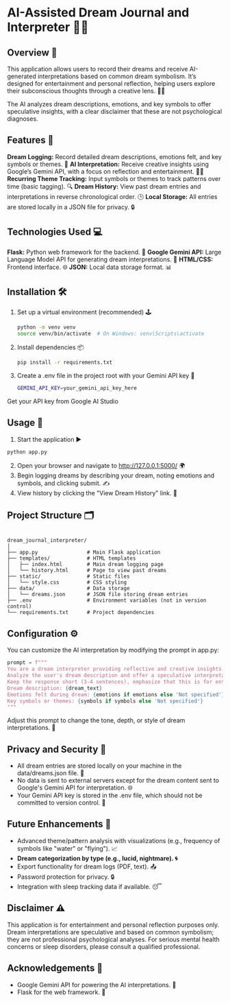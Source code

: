 # AI-Assisted Dream Journal and Interpreter 🌙✨

## Overview 📝
This application allows users to record their dreams and receive AI-generated interpretations based on common dream symbolism. It’s designed for entertainment and personal reflection, helping users explore their subconscious thoughts through a creative lens. 💭🌌

The AI analyzes dream descriptions, emotions, and key symbols to offer speculative insights, with a clear disclaimer that these are not psychological diagnoses.

## Features 🌟
  **Dream Logging:** Record detailed dream descriptions, emotions felt, and key symbols or themes. 📖
  **AI Interpretation:** Receive creative insights using Google’s Gemini API, with a focus on reflection and entertainment. 🤖💡
  **Recurring Theme Tracking:** Input symbols or themes to track patterns over time (basic tagging). 🔍
  **Dream History:** View past dream entries and interpretations in reverse chronological order. 🕒
  **Local Storage:** All entries are stored locally in a JSON file for privacy. 🔒

## Technologies Used 💻
  **Flask:** Python web framework for the backend. 🐍
  **Google Gemini API:** Large Language Model API for generating dream interpretations. 🌠
  **HTML/CSS:** Frontend interface. 🌐
  **JSON:** Local data storage format. 📊
  
## Installation 🛠️
1. Set up a virtual environment (recommended) 🕹️
   ```BASH
   python -m venv venv
   source venv/bin/activate  # On Windows: venv\Scripts\activate

2. Install dependencies 📦
   ```BASH
   pip install -r requirements.txt

3. Create a .env file in the project root with your Gemini API key 🔑
   ```BASH
   GEMINI_API_KEY=your_gemini_api_key_here
Get your API key from Google AI Studio

## Usage 🚀
1. Start the application ▶️
  ```BASH
python app.py
```
2. Open your browser and navigate to http://127.0.0.1:5000/ 🌍
3. Begin logging dreams by describing your dream, noting emotions and symbols, and clicking submit. ✍️
4. View history by clicking the "View Dream History" link. 📜

## Project Structure 🗂️
```

dream_journal_interpreter/
│
├── app.py                # Main Flask application
├── templates/            # HTML templates
│   ├── index.html        # Main dream logging page
│   └── history.html      # Page to view past dreams
├── static/               # Static files
│   └── style.css         # CSS styling
├── data/                 # Data storage
│   └── dreams.json       # JSON file storing dream entries
├── .env                  # Environment variables (not in version control)
└── requirements.txt      # Project dependencies
```

## Configuration ⚙️
You can customize the AI interpretation by modifying the prompt in app.py:
``` Python
prompt = f"""
You are a dream interpreter providing reflective and creative insights. 
Analyze the user's dream description and offer a speculative interpretation based on common dream symbolism.
Keep the response short (3-4 sentences), emphasize that this is for entertainment and reflection, and avoid definitive psychological diagnoses.
Dream description: {dream_text}
Emotions felt during dream: {emotions if emotions else 'Not specified'}
Key symbols or themes: {symbols if symbols else 'Not specified'}
"""
```
Adjust this prompt to change the tone, depth, or style of dream interpretations. 🎨

## Privacy and Security 🔐
- All dream entries are stored locally on your machine in the data/dreams.json file. 💾
- No data is sent to external servers except for the dream content sent to Google's Gemini API for interpretation. 🌐
- Your Gemini API key is stored in the .env file, which should not be committed to version control. 🚫


## Future Enhancements 🚀
- Advanced theme/pattern analysis with visualizations (e.g., frequency of symbols like "water" or "flying"). 📈
- **Dream categorization by type (e.g., lucid, nightmare). 🌀**
- Export functionality for dream logs (PDF, text). 📤
- Password protection for privacy. 🔒
- Integration with sleep tracking data if available. 😴

## Disclaimer ⚠️
This application is for entertainment and personal reflection purposes only. Dream interpretations are speculative and based on common symbolism; they are not professional psychological analyses. For serious mental health concerns or sleep disorders, please consult a qualified professional.

## Acknowledgements 🙏
- Google Gemini API for powering the AI interpretations. 🤖
- Flask for the web framework. 🐍
